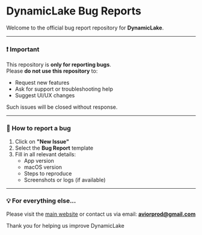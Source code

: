 # DynamicLake Bug Reports

Welcome to the official bug report repository for **DynamicLake**.

---

### ❗ Important

This repository is **only for reporting bugs**.  
Please **do not use this repository** to:

- Request new features
- Ask for support or troubleshooting help
- Suggest UI/UX changes

Such issues will be closed without response.

---

### 🐞 How to report a bug

1. Click on **"New Issue"**
2. Select the **Bug Report** template
3. Fill in all relevant details:
   - App version
   - macOS version
   - Steps to reproduce
   - Screenshots or logs (if available)

---

### 💡 For everything else...

Please visit the [main website](https://www.dynamiclake.com) or contact us via email: **aviorprod@gmail.com**

Thank you for helping us improve DynamicLake
